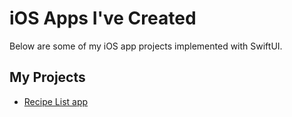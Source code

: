 # iOS Apps I've Created

Below are some of my iOS app projects implemented with SwiftUI.

## My Projects
- [Recipe List app](../swift_ui/recipe-list.md)